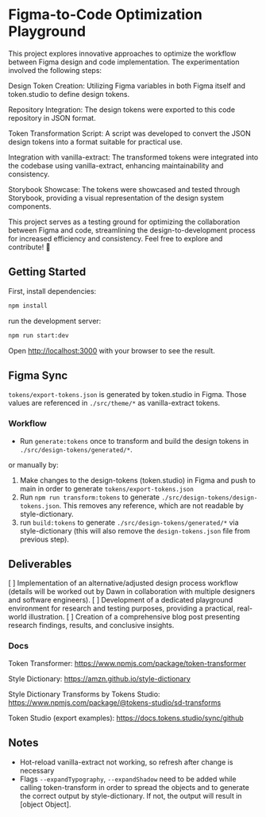 # Figma-to-Code Optimization Playground

This project explores innovative approaches to optimize the workflow between Figma design and code implementation. The experimentation involved the following steps:

Design Token Creation: Utilizing Figma variables in both Figma itself and token.studio to define design tokens.

Repository Integration: The design tokens were exported to this code repository in JSON format.

Token Transformation Script: A script was developed to convert the JSON design tokens into a format suitable for practical use.

Integration with vanilla-extract: The transformed tokens were integrated into the codebase using vanilla-extract, enhancing maintainability and consistency.

Storybook Showcase: The tokens were showcased and tested through Storybook, providing a visual representation of the design system components.

This project serves as a testing ground for optimizing the collaboration between Figma and code, streamlining the design-to-development process for increased efficiency and consistency. Feel free to explore and contribute! 🚀

## Getting Started

First, install dependencies:
```bash
npm install
```

run the development server:
```bash
npm run start:dev
```

Open [http://localhost:3000](http://localhost:3000) with your browser to see the result.

## Figma Sync
`tokens/export-tokens.json` is generated by token.studio in Figma. Those values are referenced in `./src/theme/*` as vanilla-extract tokens.

### Workflow
- Run `generate:tokens` once to transform and build the design tokens in `./src/design-tokens/generated/*`.

or manually by: 
1. Make changes to the design-tokens (token.studio) in Figma and push to main in order to generate `tokens/export-tokens.json`
2. Run `npm run transform:tokens` to generate `./src/design-tokens/design-tokens.json`. This removes any reference, which are not readable by style-dictionary. 
3. run `build:tokens` to generate `./src/design-tokens/generated/*` via style-dictionary (this will also remove the `design-tokens.json` file from previous step).

## Deliverables
[ ]  Implementation of an alternative/adjusted design process workflow (details will be worked out by  Dawn in collaboration with multiple designers and software engineers).
[ ]  Development of a dedicated playground environment for research and testing purposes, providing a practical, real-world illustration.
[ ] Creation of a comprehensive blog post presenting research findings, results, and conclusive insights.

### Docs
Token Transformer:
https://www.npmjs.com/package/token-transformer

Style Dictionary:
https://amzn.github.io/style-dictionary

Style Dictionary Transforms by Tokens Studio:
https://www.npmjs.com/package/@tokens-studio/sd-transforms

Token Studio (export examples):
https://docs.tokens.studio/sync/github

## Notes
- Hot-reload vanilla-extract not working, so refresh after change is necessary
- Flags `--expandTypography`, `--expandShadow` need to be added while calling token-transform in order to spread the objects and to generate the correct output by style-dictionary. If not, the output will result in [object Object]. 